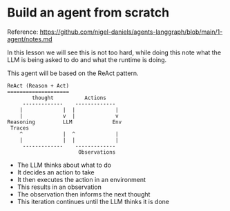 # Build an agent from scratch

Reference: https://github.com/nigel-daniels/agents-langgraph/blob/main/1-agent/notes.md

In this lesson we will see this is not too hard, while doing this note what the LLM is being asked to do and what the runtime is doing.

This agent will be based on the ReAct pattern.
```
ReAct (Reason + Act)
====================
        thought          Actions
     -------------    -------------
    |             |  |             |
    |             v  |             v
Reasoning         LLM             Env    
 Traces
    ^             |  ^             |
    |             |  |             |
     -------------    -------------
                       Observations
```
- The LLM thinks about what to do
- It decides an action to take
- It then executes the action in an environment
- This results in an observation
- The observation then informs the next thought
- This iteration continues until the LLM thinks it is done 
